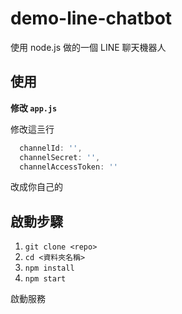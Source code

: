 # demo-line-chatbot

使用 node.js 做的一個 LINE 聊天機器人

## 使用

**修改 `app.js`**

修改這亖行
```javascript
  channelId: '',
  channelSecret: '',
  channelAccessToken: ''
```

改成你自己的

## 啟動步驟

1. `git clone <repo>`
2. `cd <資料夾名稱>`
3. `npm install`
4. `npm start`

啟動服務
